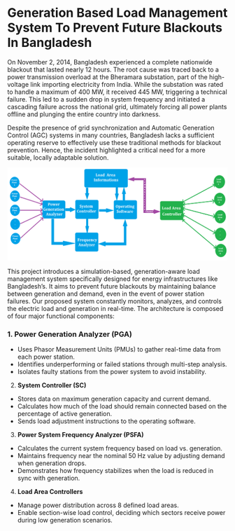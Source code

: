 # Generation Based Load Management System To Prevent Future Blackouts In Bangladesh
On November 2, 2014, Bangladesh experienced a complete nationwide blackout that lasted nearly 12 hours. The root cause was traced back to a power transmission overload at the Bheramara substation, part of the high-voltage link importing electricity from India. While the substation was rated to handle a maximum of 400 MW, it received 445 MW, triggering a technical failure. This led to a sudden drop in system frequency and initiated a cascading failure across the national grid, ultimately forcing all power plants offline and plunging the entire country into darkness.

Despite the presence of grid synchronization and Automatic Generation Control (AGC) systems in many countries, Bangladesh lacks a sufficient operating reserve to effectively use these traditional methods for blackout prevention. Hence, the incident highlighted a critical need for a more suitable, locally adaptable solution.

![Block Diagram of Our Proposed Model.png](https://github.com/mehedihassanarman/Generation-Based-Load-Management-System-to-Prevent-Future-Blackouts-in-Bangladesh/blob/main/Project%20Image/Block%20Diagram%20of%20Our%20Proposed%20Model.png)

This project introduces a simulation-based, generation-aware load management system specifically designed for energy infrastructures like Bangladesh’s. It aims to prevent future blackouts by maintaining balance between generation and demand, even in the event of power station failures. Our proposed system constantly monitors, analyzes, and controls the electric load and generation in real-time. The architecture is composed of four major functional components:

### 1. Power Generation Analyzer (PGA)
- Uses Phasor Measurement Units (PMUs) to gather real-time data from each power station.
- Identifies underperforming or failed stations through multi-step analysis.
- Isolates faulty stations from the power system to avoid instability.

2. **System Controller (SC)**
- Stores data on maximum generation capacity and current demand.
- Calculates how much of the load should remain connected based on the percentage of active generation.
- Sends load adjustment instructions to the operating software.

3. **Power System Frequency Analyzer (PSFA)**
- Calculates the current system frequency based on load vs. generation.
- Maintains frequency near the nominal 50 Hz value by adjusting demand when generation drops.
- Demonstrates how frequency stabilizes when the load is reduced in sync with generation.

4. **Load Area Controllers**
- Manage power distribution across 8 defined load areas.
- Enable section-wise load control, deciding which sectors receive power during low generation scenarios.
